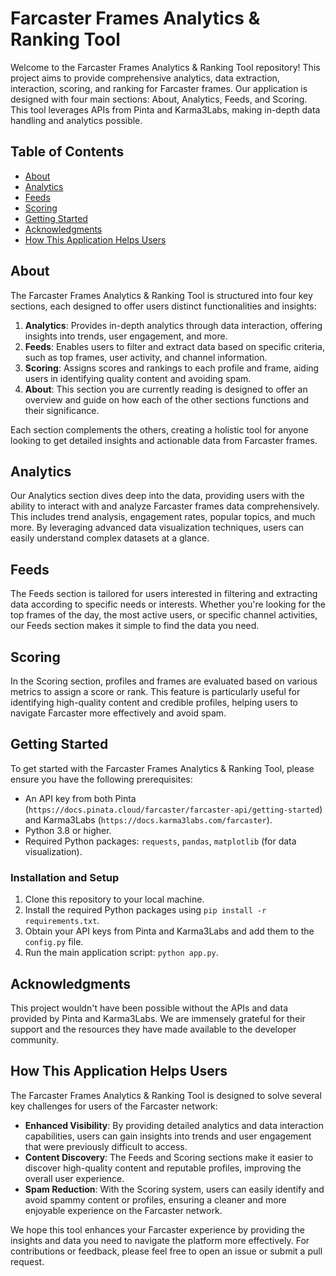 # Farcaster Frames Analytics & Ranking Tool

Welcome to the Farcaster Frames Analytics & Ranking Tool repository! This project aims to provide comprehensive analytics, data extraction, interaction, scoring, and ranking for Farcaster frames. Our application is designed with four main sections: About, Analytics, Feeds, and Scoring. This tool leverages APIs from Pinta and Karma3Labs, making in-depth data handling and analytics possible.

## Table of Contents

- [About](#about)
- [Analytics](#analytics)
- [Feeds](#feeds)
- [Scoring](#scoring)
- [Getting Started](#getting-started)
- [Acknowledgments](#acknowledgments)
- [How This Application Helps Users](#how-this-application-helps-users)

## About

The Farcaster Frames Analytics & Ranking Tool is structured into four key sections, each designed to offer users distinct functionalities and insights:

1. **Analytics**: Provides in-depth analytics through data interaction, offering insights into trends, user engagement, and more.
2. **Feeds**: Enables users to filter and extract data based on specific criteria, such as top frames, user activity, and channel information.
3. **Scoring**: Assigns scores and rankings to each profile and frame, aiding users in identifying quality content and avoiding spam.
4. **About**: This section you are currently reading is designed to offer an overview and guide on how each of the other sections functions and their significance.

Each section complements the others, creating a holistic tool for anyone looking to get detailed insights and actionable data from Farcaster frames.

## Analytics

Our Analytics section dives deep into the data, providing users with the ability to interact with and analyze Farcaster frames data comprehensively. This includes trend analysis, engagement rates, popular topics, and much more. By leveraging advanced data visualization techniques, users can easily understand complex datasets at a glance.

## Feeds

The Feeds section is tailored for users interested in filtering and extracting data according to specific needs or interests. Whether you're looking for the top frames of the day, the most active users, or specific channel activities, our Feeds section makes it simple to find the data you need.

## Scoring

In the Scoring section, profiles and frames are evaluated based on various metrics to assign a score or rank. This feature is particularly useful for identifying high-quality content and credible profiles, helping users to navigate Farcaster more effectively and avoid spam.

## Getting Started

To get started with the Farcaster Frames Analytics & Ranking Tool, please ensure you have the following prerequisites:

- An API key from both Pinta (`https://docs.pinata.cloud/farcaster/farcaster-api/getting-started`) and Karma3Labs (`https://docs.karma3labs.com/farcaster`).
- Python 3.8 or higher.
- Required Python packages: `requests`, `pandas`, `matplotlib` (for data visualization).

### Installation and Setup

1. Clone this repository to your local machine.
2. Install the required Python packages using `pip install -r requirements.txt`.
3. Obtain your API keys from Pinta and Karma3Labs and add them to the `config.py` file.
4. Run the main application script: `python app.py`.

## Acknowledgments

This project wouldn't have been possible without the APIs and data provided by Pinta and Karma3Labs. We are immensely grateful for their support and the resources they have made available to the developer community.

## How This Application Helps Users

The Farcaster Frames Analytics & Ranking Tool is designed to solve several key challenges for users of the Farcaster network:

- **Enhanced Visibility**: By providing detailed analytics and data interaction capabilities, users can gain insights into trends and user engagement that were previously difficult to access.
- **Content Discovery**: The Feeds and Scoring sections make it easier to discover high-quality content and reputable profiles, improving the overall user experience.
- **Spam Reduction**: With the Scoring system, users can easily identify and avoid spammy content or profiles, ensuring a cleaner and more enjoyable experience on the Farcaster network.

We hope this tool enhances your Farcaster experience by providing the insights and data you need to navigate the platform more effectively. For contributions or feedback, please feel free to open an issue or submit a pull request.

